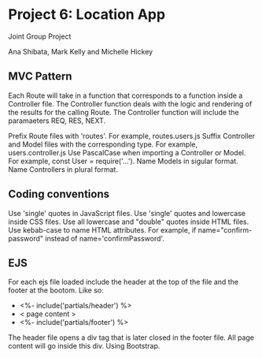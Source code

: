 # Project 6: Location App
Joint Group Project

Ana Shibata, Mark Kelly and Michelle Hickey

## MVC Pattern

Each Route will take in a function that corresponds to a function inside a Controller file.
The Controller function deals with the logic and rendering of the results for the calling Route.
The Controller function will include the paramaeters REQ, RES, NEXT.

Prefix Route files with 'routes'. For example, routes.users.js
Suffix Controller and Model files with the corresponding type. For example, users.controller.js
Use PascalCase when importing a Controller or Model. For example, const User = require('...').
Name Models in sigular format.
Name Controllers in plural format.

## Coding conventions

Use 'single' quotes in JavaScript files.
Use 'single' quotes and lowercase inside CSS files.
Use all lowercase and "double" quotes inside HTML files.
Use kebab-case to name HTML attributes. For example, if name="confirm-password" instead of name='confirmPassword'.

## EJS

For each ejs file loaded include the header at the top of the file and the footer at the bootom.
Like so:

- <%- include('partials/header') %>
- < page content >
- <%- include('partials/footer') %>

The header file opens a div tag that is later closed in the footer file.
All page content will go inside this div.
Using Bootstrap.

